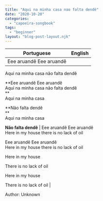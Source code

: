 ```yaml
---
title: "Aqui na minha casa nao falta dendê"
date: "2020-10-20"
categories: 
  - "capoeira-songbook"
tags: 
  - "beginner"
layout: "blog-post-layout.njk"
---
```


| Portuguese | English |
| --- | --- |
| Eee aruandê Eee aruandê  
Aqui na minha casa não falta dendê  
  
**Eee aruandê Eee aruandê  
Aqui na minha casa não falta dendê  
**  
Aqui na minha casa  
  
**Não falta dendê  
**  
Aqui na minha casa  
  
**Não falta dendê** | Eee aruandê Eee aruandê  
Here in my house there is no lack of oil  
  
Eee aruandê Eee aruandê  
Here in my house there is no lack of oil  
  
Here in my house  
  
There is no lack of oil  
  
Here in my house  
  
There is no lack of oil |

<figcaption>

Author: Unknown

</figcaption>
